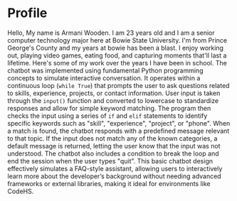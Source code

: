 # Profile
Hello, My name is Armani Wooden. I am 23 years old and I am a senior computer technology major here at Bowie State University. I'm from Prince George's County and my years at bowie has been a blast. I enjoy working out, playing video games, eating food, and capturing moments that'll last a lifetime. Here's some of my work over the years I have been in school.
The chatbot was implemented using fundamental Python programming concepts to simulate interactive conversation. It operates within a continuous loop (`while True`) that prompts the user to ask questions related to skills, experience, projects, or contact information. User input is taken through the `input()` function and converted to lowercase to standardize responses and allow for simple keyword matching. The program then checks the input using a series of `if` and `elif` statements to identify specific keywords such as "skill", "experience", "project", or "phone". When a match is found, the chatbot responds with a predefined message relevant to that topic. If the input does not match any of the known categories, a default message is returned, letting the user know that the input was not understood. The chatbot also includes a condition to break the loop and end the session when the user types "quit". This basic chatbot design effectively simulates a FAQ-style assistant, allowing users to interactively learn more about the developer’s background without needing advanced frameworks or external libraries, making it ideal for environments like CodeHS.
